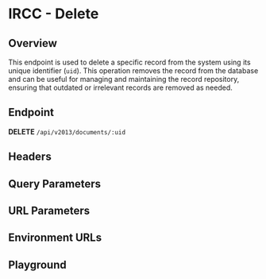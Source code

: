 <script setup>
import SwaggerUI from "@/swagger/view/SwaggerUI.vue"
import irccJson from "@/swagger/json/ircc/delete.json";
import baseJson from "@/swagger/json/records/delete.json";

function mergeJson(base, specific) {
  const merged = JSON.parse(JSON.stringify(base));
  merged.paths["/documents/{uid}"].delete.parameters[1].schema.example = specific.example;
  return merged;
}


const swaggerSpecs = [
  { json: mergeJson(baseJson, irccJson), protected: true },
];
</script>

# IRCC - Delete

## Overview

This endpoint is used to delete a specific record from the system using its unique identifier (`uid`). This operation removes the record from the database and can be useful for managing and maintaining the record repository, ensuring that outdated or irrelevant records are removed as needed.

## Endpoint
**DELETE** `/api/v2013/documents/:uid`

## Headers
<!--@include: @/../components/common/header/authorization-realm.md-->

## Query Parameters
<!--@include: @/../components/common/query/schema.md-->

## URL Parameters
<!--@include: @/../components/common/url/uid.md-->

## Environment URLs
<!--@include: @/../components/common/environment-urls.md-->

## Playground

<SwaggerUI :swaggerSpecs="swaggerSpecs" />